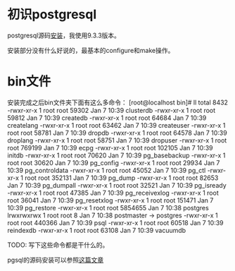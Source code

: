 # 初识postgresql

postgresql源码[安装](http://www.postgresql.org/download/)，我使用9.3.3版本。

安装部分没有什么好说的，最基本的configure和make操作。

# bin文件

安装完成之后bin文件夹下面有这么多命令：
    [root@localhost bin]# ll
    total 8432
    -rwxr-xr-x 1 root root   59302 Jan  7 10:39 clusterdb
    -rwxr-xr-x 1 root root   59812 Jan  7 10:39 createdb
    -rwxr-xr-x 1 root root   64684 Jan  7 10:39 createlang
    -rwxr-xr-x 1 root root   63462 Jan  7 10:39 createuser
    -rwxr-xr-x 1 root root   58781 Jan  7 10:39 dropdb
    -rwxr-xr-x 1 root root   64578 Jan  7 10:39 droplang
    -rwxr-xr-x 1 root root   58751 Jan  7 10:39 dropuser
    -rwxr-xr-x 1 root root  769199 Jan  7 10:39 ecpg
    -rwxr-xr-x 1 root root  102105 Jan  7 10:39 initdb
    -rwxr-xr-x 1 root root   70620 Jan  7 10:39 pg_basebackup
    -rwxr-xr-x 1 root root   30620 Jan  7 10:39 pg_config
    -rwxr-xr-x 1 root root   29934 Jan  7 10:39 pg_controldata
    -rwxr-xr-x 1 root root   45052 Jan  7 10:39 pg_ctl
    -rwxr-xr-x 1 root root  352131 Jan  7 10:39 pg_dump
    -rwxr-xr-x 1 root root   82653 Jan  7 10:39 pg_dumpall
    -rwxr-xr-x 1 root root   32521 Jan  7 10:39 pg_isready
    -rwxr-xr-x 1 root root   47385 Jan  7 10:39 pg_receivexlog
    -rwxr-xr-x 1 root root   36041 Jan  7 10:39 pg_resetxlog
    -rwxr-xr-x 1 root root  151471 Jan  7 10:39 pg_restore
    -rwxr-xr-x 1 root root 5854655 Jan  7 10:38 postgres
    lrwxrwxrwx 1 root root       8 Jan  7 10:38 postmaster -> postgres
    -rwxr-xr-x 1 root root  440366 Jan  7 10:39 psql
    -rwxr-xr-x 1 root root   60518 Jan  7 10:39 reindexdb
    -rwxr-xr-x 1 root root   63108 Jan  7 10:39 vacuumdb

TODO: 写下这些命令都是干什么的。

pgsql的源码安装可以参照[这篇文章](http://www.cnblogs.com/jlzhou/archive/2013/02/05/2893173.html)

